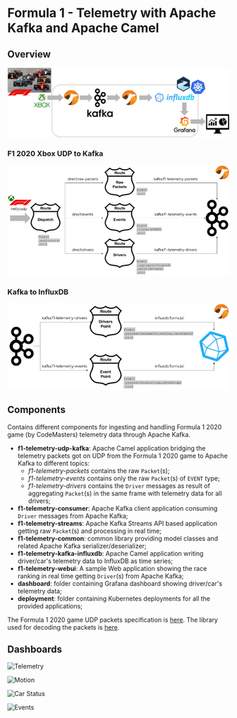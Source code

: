 # Formula 1 - Telemetry with Apache Kafka and Apache Camel

## Overview

![Overview](./images/overview.png)

### F1 2020 Xbox UDP to Kafka

![UDP to Kafka](./images/f1-telemetry-udp-kafka.png)

### Kafka to InfluxDB

![Kafka to InfluxDB](./images/f1-telemetry-kafka-influxdb.png)

## Components

Contains different components for ingesting and handling Formula 1 2020 game (by CodeMasters) telemetry data through Apache Kafka.

* **f1-telemetry-udp-kafka**: Apache Camel application bridging the telemetry packets got on UDP from the Formula 1 2020 game to Apache Kafka to different topics:
    * _f1-telemetry-packets_ contains the raw `Packet`(s);
    * _f1-telemetry-events_ contains only the raw `Packet`(s) of `EVENT` type;
    * _f1-telemetry-drivers_ contains the `Driver` messages as result of aggregating `Packet`(s) in the same frame with telemetry data for all drivers;
* **f1-telemetry-consumer**: Apache Kafka client application consuming `Driver` messages from Apache Kafka;
* **f1-telemetry-streams**: Apache Kafka Streams API based application getting raw `Packet`(s) and processing in real time;
* **f1-telemetry-common**: common library providing model classes and related Apache Kafka serializer/deserializer;
* **f1-telemetry-kafka-influxdb**: Apache Camel application writing driver/car's telemetry data  to InfluxDB as time series; 
* **f1-telemetry-webui**: A sample Web application showing the race ranking in real time getting `Driver`(s) from Apache Kafka;
* **dashboard**: folder containing Grafana dashboard showing driver/car's telemetry data;
* **deployment**: folder containing Kubernetes deployments for all the provided applications;

The Formula 1 2020 game UDP packets specification is [here](https://forums.codemasters.com/topic/50942-f1-2020-udp-specification/).
The library used for decoding the packets is [here](https://github.com/ppatierno/formula1-telemetry).

## Dashboards

![Telemetry](./images/01-telemetry.png)

![Motion](./images/02-motion.png)

![Car Status](./images/03-carstatus.png)

![Events](./images/04-events.png)